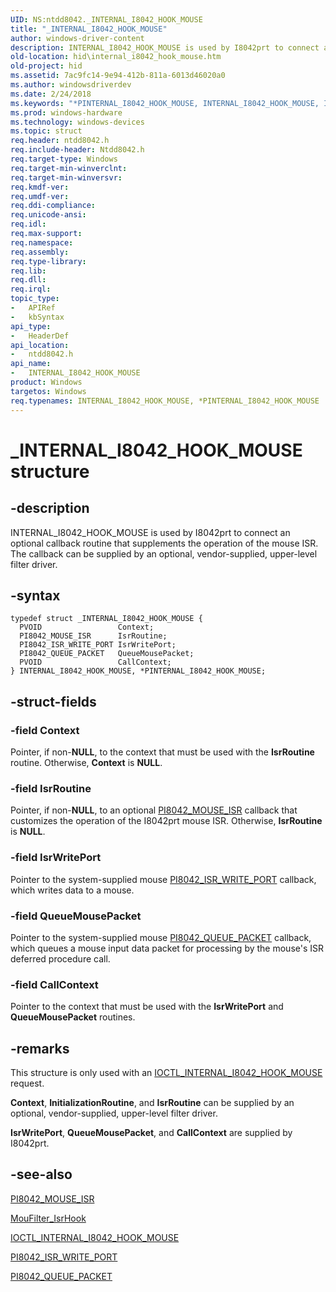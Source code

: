 ```yaml
---
UID: NS:ntdd8042._INTERNAL_I8042_HOOK_MOUSE
title: "_INTERNAL_I8042_HOOK_MOUSE"
author: windows-driver-content
description: INTERNAL_I8042_HOOK_MOUSE is used by I8042prt to connect an optional callback routine that supplements the operation of the mouse ISR. The callback can be supplied by an optional, vendor-supplied, upper-level filter driver.
old-location: hid\internal_i8042_hook_mouse.htm
old-project: hid
ms.assetid: 7ac9fc14-9e94-412b-811a-6013d46020a0
ms.author: windowsdriverdev
ms.date: 2/24/2018
ms.keywords: "*PINTERNAL_I8042_HOOK_MOUSE, INTERNAL_I8042_HOOK_MOUSE, INTERNAL_I8042_HOOK_MOUSE structure [Human Input Devices], PINTERNAL_I8042_HOOK_MOUSE, PINTERNAL_I8042_HOOK_MOUSE structure pointer [Human Input Devices], _INTERNAL_I8042_HOOK_MOUSE, hid.internal_i8042_hook_mouse, i8042ref_23133caf-3bd0-4160-8213-899e37b7703e.xml, ntdd8042/INTERNAL_I8042_HOOK_MOUSE, ntdd8042/PINTERNAL_I8042_HOOK_MOUSE"
ms.prod: windows-hardware
ms.technology: windows-devices
ms.topic: struct
req.header: ntdd8042.h
req.include-header: Ntdd8042.h
req.target-type: Windows
req.target-min-winverclnt: 
req.target-min-winversvr: 
req.kmdf-ver: 
req.umdf-ver: 
req.ddi-compliance: 
req.unicode-ansi: 
req.idl: 
req.max-support: 
req.namespace: 
req.assembly: 
req.type-library: 
req.lib: 
req.dll: 
req.irql: 
topic_type:
-	APIRef
-	kbSyntax
api_type:
-	HeaderDef
api_location:
-	ntdd8042.h
api_name:
-	INTERNAL_I8042_HOOK_MOUSE
product: Windows
targetos: Windows
req.typenames: INTERNAL_I8042_HOOK_MOUSE, *PINTERNAL_I8042_HOOK_MOUSE
---
```


# _INTERNAL_I8042_HOOK_MOUSE structure


## -description


INTERNAL_I8042_HOOK_MOUSE is used by I8042prt to connect an optional callback routine that supplements the operation of the mouse ISR. The callback can be supplied by an optional, vendor-supplied, upper-level filter driver.


## -syntax


````
typedef struct _INTERNAL_I8042_HOOK_MOUSE {
  PVOID                 Context;
  PI8042_MOUSE_ISR      IsrRoutine;
  PI8042_ISR_WRITE_PORT IsrWritePort;
  PI8042_QUEUE_PACKET   QueueMousePacket;
  PVOID                 CallContext;
} INTERNAL_I8042_HOOK_MOUSE, *PINTERNAL_I8042_HOOK_MOUSE;
````


## -struct-fields




### -field Context

Pointer, if non-<b>NULL</b>, to the context that must be used with the <b>IsrRoutine</b> routine. Otherwise, <b>Context</b> is <b>NULL</b>. 


### -field IsrRoutine

Pointer, if non-<b>NULL</b>, to an optional <a href="..\ntdd8042\nc-ntdd8042-pi8042_mouse_isr.md">PI8042_MOUSE_ISR</a> callback that customizes the operation of the I8042prt mouse ISR. Otherwise, <b>IsrRoutine </b>is <b>NULL</b>. 


### -field IsrWritePort

Pointer to the system-supplied mouse <a href="..\ntdd8042\nc-ntdd8042-pi8042_isr_write_port.md">PI8042_ISR_WRITE_PORT</a> callback, which writes data to a mouse.


### -field QueueMousePacket

Pointer to the system-supplied mouse <a href="..\ntdd8042\nc-ntdd8042-pi8042_queue_packet.md">PI8042_QUEUE_PACKET</a> callback, which queues a mouse input data packet for processing by the mouse's ISR deferred procedure call. 


### -field CallContext

Pointer to the context that must be used with the <b>IsrWritePort</b> and <b>QueueMousePacket</b> routines. 


## -remarks



This structure is only used with an <a href="..\ntdd8042\ni-ntdd8042-ioctl_internal_i8042_hook_mouse.md">IOCTL_INTERNAL_I8042_HOOK_MOUSE</a> request. 

<b>Context</b>, <b>InitializationRoutine</b>, and <b>IsrRoutine</b> can be supplied by an optional, vendor-supplied, upper-level filter driver. 

<b>IsrWritePort</b>, <b>QueueMousePacket</b>, and <b>CallContext</b> are supplied by I8042prt.




## -see-also

<a href="..\ntdd8042\nc-ntdd8042-pi8042_mouse_isr.md">PI8042_MOUSE_ISR</a>



<a href="https://msdn.microsoft.com/34d0a7e9-4a1e-43ba-a643-800ebaadc360">MouFilter_IsrHook</a>



<a href="..\ntdd8042\ni-ntdd8042-ioctl_internal_i8042_hook_mouse.md">IOCTL_INTERNAL_I8042_HOOK_MOUSE</a>



<a href="..\ntdd8042\nc-ntdd8042-pi8042_isr_write_port.md">PI8042_ISR_WRITE_PORT</a>



<a href="..\ntdd8042\nc-ntdd8042-pi8042_queue_packet.md">PI8042_QUEUE_PACKET</a>



 

 


